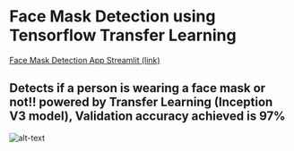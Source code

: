 # Face Mask Detection using Tensorflow Transfer Learning

[Face Mask Detection App Streamlit (link)]()

## Detects if a person is wearing a face mask or not!! powered by Transfer Learning (Inception V3 model), Validation accuracy achieved is 97%


![alt-text](https://th.bing.com/th/id/OIP.TA2hxfcDZw5HNP0971uzBwHaHa?pid=ImgDet&rs=1)